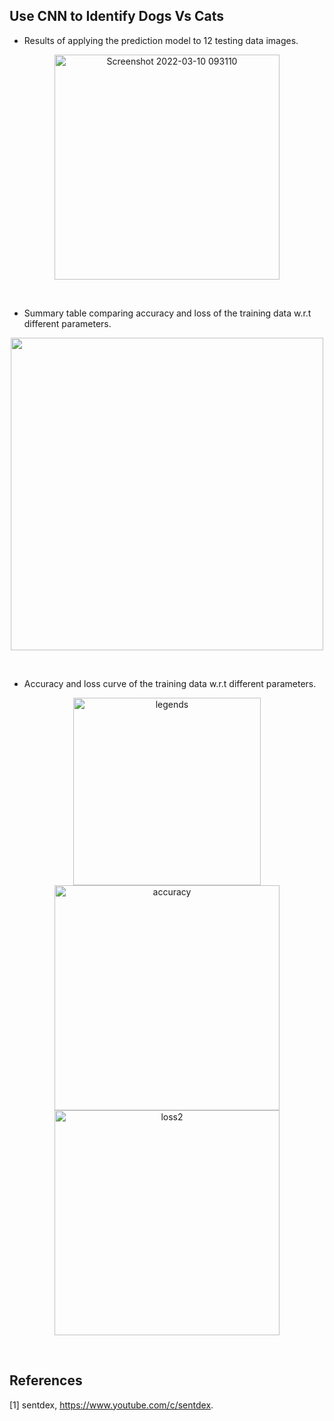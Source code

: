 ## Use CNN to Identify Dogs Vs Cats
* Results of applying the prediction model to 12 testing data images. 
<p align="center">
<img width="360" alt="Screenshot 2022-03-10 093110" src="https://user-images.githubusercontent.com/86133411/157817551-24923a66-14c5-4836-bf01-decdc2ec4d21.png">
</p>
<br/>

* Summary table comparing accuracy and loss of the training data w.r.t different parameters. 
<p align="center">
<img width="500" src="https://user-images.githubusercontent.com/86133411/157908361-70a480d8-89bd-4374-9ea5-27a7cd4b23b3.png">
</p>
<br/>

* Accuracy and loss curve of the training data w.r.t different parameters. 
<p align="center">
<img width="300" alt="legends" src="https://user-images.githubusercontent.com/86133411/157910152-84a66623-78e8-43bb-9c44-8350510b3a9c.png"> <br/>
<img width="360" alt="accuracy" src="https://user-images.githubusercontent.com/86133411/157910119-5fd8da30-c877-4c58-b339-e7bd2375b3d9.png">    <img width="360" alt="loss2" src="https://user-images.githubusercontent.com/86133411/157910135-a6aae590-1e6d-431b-9128-f4bbc1f0f720.png">
</p>
<br/>

## References 
[1] sentdex, https://www.youtube.com/c/sentdex. <br/>
